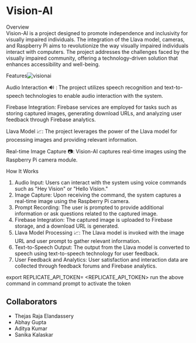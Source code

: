 <h1>Vision-AI</h1>
Overview<br>
Vision-AI is a project designed to promote independence and inclusivity for visually impaired individuals. The integration of the Llava model, cameras, and Raspberry Pi aims to revolutionize the way visually impaired individuals interact with computers. The project addresses the challenges faced by the visually impaired community, offering a technology-driven solution that enhances accessibility and well-being.

Features![visionai](https://github.com/Thejas775/vision-ai/assets/58774753/09bc0d3e-afd4-450e-9241-d692ed975988)

Audio Interaction 🔊 : The project utilizes speech recognition and text-to-speech technologies to enable audio interaction with the system.

Firebase Integration: Firebase services are employed for tasks such as storing captured images, generating download URLs, and analyzing user feedback through Firebase analytics.

Llava Model 📈: The project leverages the power of the Llava model for processing images and providing relevant information.

Real-time Image Capture 📷: Vision-AI captures real-time images using the Raspberry Pi camera module.<br>

How It Works<br>

<ol>
  <li>Audio Input: Users can interact with the system using voice commands such as "Hey Vision" or "Hello Vision."</li>

<li>Image Capture: Upon receiving the command, the system captures a real-time image using the Raspberry Pi camera.</li>

<li>Prompt Recording: The user is prompted to provide additional information or ask questions related to the captured image.</li>

<li>Firebase Integration: The captured image is uploaded to Firebase storage, and a download URL is generated.</li>

<li>Llava Model Processing 📈: The Llava model is invoked with the image URL and user prompt to gather relevant information.</li>

<li>Text-to-Speech Output: The output from the Llava model is converted to speech using text-to-speech technology for user feedback.</li>

<li>User Feedback and Analytics: User satisfaction and interaction data are collected through feedback forums and Firebase analytics.</li>
</ol>

export REPLICATE_API_TOKEN= <REPLICATE_API_TOKEN>
run the above command in command prompt to activate the token
<h2>Collaborators</h2>
<ul>
 <li>Thejas Raja Elandassery</li>
  <li>Abhay Gupta</li>
  <li>Aditya Kumar</li>
  <li>Sanika Kalaskar</li>
</ul>
